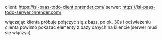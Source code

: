 client: https://isi-paas-todo-client.onrender.com/
serwer: https://isi-paas-todo-serwer.onrender.com/

włączając klienta próbuje połączyć się z bazą, po ok. 30s i odświeżeniu clienta powinno pokazac elementy z bazy danych na kliencie (serwer musi się wlączyc)